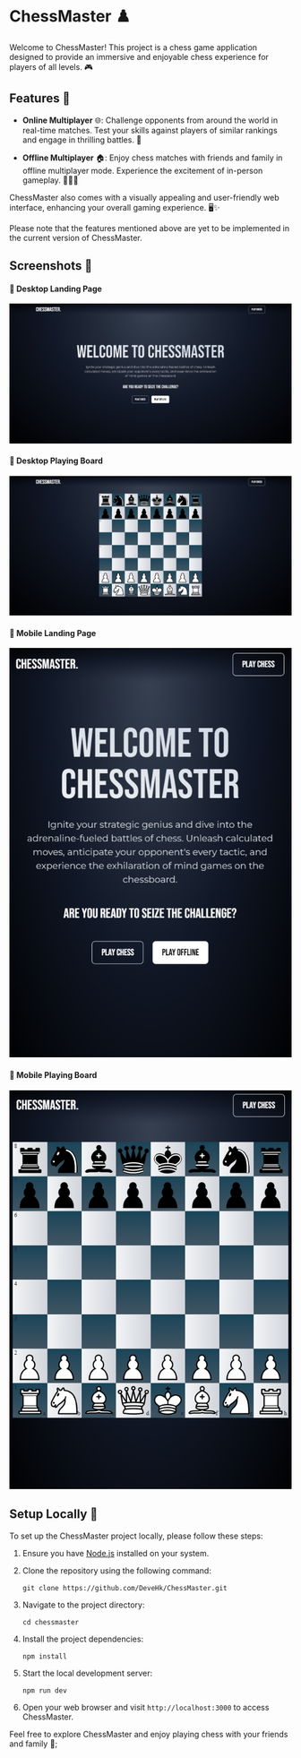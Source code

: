 # ChessMaster ♟️

Welcome to ChessMaster! This project is a chess game application designed to provide an immersive and enjoyable chess experience for players of all levels. 🎮

## Features 🌟

- **Online Multiplayer** 🌐: Challenge opponents from around the world in real-time matches. Test your skills against players of similar rankings and engage in thrilling battles. 💪

- **Offline Multiplayer** 🏠: Enjoy chess matches with friends and family in offline multiplayer mode. Experience the excitement of in-person gameplay. 🧑‍🤝‍🧑

ChessMaster also comes with a visually appealing and user-friendly web interface, enhancing your overall gaming experience. 🖥️✨

Please note that the features mentioned above are yet to be implemented in the current version of ChessMaster.

## Screenshots 📸

#### 🌟 Desktop Landing Page

![Desktop Landing Page](/public/ScreenShots/Desktop%20Landing.jpeg)

#### 🌟 Desktop Playing Board

![Desktop Playing Board](/public/ScreenShots/Desktop%20Playing%20page.jpeg)

#### 🌟 Mobile Landing Page

![Mobile Landing Page](/public/ScreenShots/Mobile%20Landing.png)

#### 🌟 Mobile Playing Board

![Mobile Playing Board](/public/ScreenShots/Mobile%20Playing.png)

## Setup Locally 🔧

To set up the ChessMaster project locally, please follow these steps:

1. Ensure you have [Node.js](https://nodejs.org) installed on your system.

2. Clone the repository using the following command:

   ```
   git clone https://github.com/DeveHk/ChessMaster.git
   ```

3. Navigate to the project directory:

   ```
   cd chessmaster
   ```

4. Install the project dependencies:

   ```
   npm install
   ```

5. Start the local development server:

   ```
   npm run dev
   ```

6. Open your web browser and visit `http://localhost:3000` to access ChessMaster.

Feel free to explore ChessMaster and enjoy playing chess with your friends and family 🦄;
